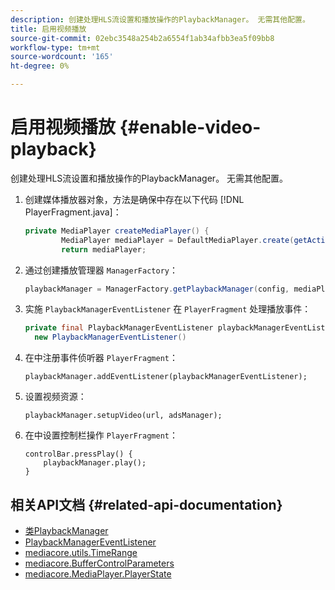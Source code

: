 ```yaml
---
description: 创建处理HLS流设置和播放操作的PlaybackManager。 无需其他配置。
title: 启用视频播放
source-git-commit: 02ebc3548a254b2a6554f1ab34afbb3ea5f09bb8
workflow-type: tm+mt
source-wordcount: '165'
ht-degree: 0%

---
```


# 启用视频播放 {#enable-video-playback}

创建处理HLS流设置和播放操作的PlaybackManager。 无需其他配置。

1. 创建媒体播放器对象，方法是确保中存在以下代码 [!DNL PlayerFragment.java]：

   ```java
   private MediaPlayer createMediaPlayer() { 
           MediaPlayer mediaPlayer = DefaultMediaPlayer.create(getActivity().getApplicationContext()); 
           return mediaPlayer;
   ```

   <!-- I've duplicated this information. It also exists in the PlayerFragment section, just before the Feature manager section. I figured that I should have it here as well, in case they jump directly to this section.-->

1. 通过创建播放管理器 `ManagerFactory`：

   ```java
   playbackManager = ManagerFactory.getPlaybackManager(config, mediaPlayer);
   ```

1. 实施 `PlaybackManagerEventListener` 在 `PlayerFragment` 处理播放事件：

   ```java
   private final PlaybackManagerEventListener playbackManagerEventListener =  
     new PlaybackManagerEventListener() 
   ```

1. 在中注册事件侦听器 `PlayerFragment`：

   ```
   playbackManager.addEventListener(playbackManagerEventListener);
   ```

1. 设置视频资源：

   ```
   playbackManager.setupVideo(url, adsManager); 
   ```

1. 在中设置控制栏操作 `PlayerFragment`：

   ```
   controlBar.pressPlay() { 
       playbackManager.play();  
   }
   ```

## 相关API文档 {#related-api-documentation}

* [类PlaybackManager](https://help.adobe.com/en_US/primetime/api/reference_implementation/android/javadoc/com/adobe/primetime/reference/manager/PlaybackManager.html)
* [PlaybackManagerEventListener](https://help.adobe.com/en_US/primetime/api/reference_implementation/android/javadoc/com/adobe/primetime/reference/manager/PlaybackManager.PlaybackManagerEventListener.html)
* [mediacore.utils.TimeRange](https://help.adobe.com/en_US/primetime/api/psdk/javadoc/com/adobe/mediacore/utils/TimeRange.html)
* [mediacore.BufferControlParameters](https://help.adobe.com/en_US/primetime/api/psdk/javadoc/com/adobe/mediacore/BufferControlParameters.html)
* [mediacore.MediaPlayer.PlayerState](https://help.adobe.com/en_US/primetime/api/psdk/javadoc/com/adobe/mediacore/MediaPlayer.PlayerState.html)
